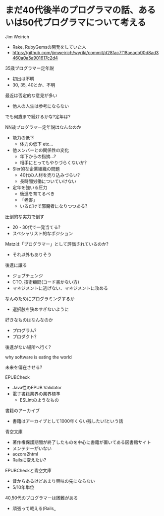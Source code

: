 # まだ40代後半のプログラマの話、あるいは50代プログラマについて考える

Jim Weirich
- Rake, RubyGemsの開発をしていた人
- https://github.com/jimweirich/wyriki/commit/d28fac7f18aeacb00d8ad3460a0a5a901617c2d4


35歳プログラマー定年説
- 初出は不明
- 30, 35, 40とか、不明

最近は否定的な意見が多い
* 他人の人生は参考にならない

でも何歳まで続けるかな?定年は?

NN歳プログラマー定年説はなんなのか
- 能力の低下
  - 体力の低下 etc...
- 他メンバーとの関係性の変化
  - 年下からの指摘...?
  - 相手にとってもやりづらくないか?
- SIer的な企業組織の問題
  - 40代の人材を売り込みづらい?
  - 長時間労働についていけない
- 定年を強いる圧力
  - 後進を育てるべき
  - 「老害」
  - いるだけで邪魔者になりつつある?

圧倒的な実力で倒す
- 20・30代で一発当てる?
- スペシャリスト的なポジション

Matzは「プログラマー」として評価されているのか?
- それ以外もありそう

後進に譲る
- ジョブチェンジ
- CTO, 技術顧問(コード書かない方)
- マネジメントに逃げない、マネジメントに攻める

なんのためにプログラミングするか
- 選択肢を狭めすぎないように

好きなものはなんなのか
- プログラム?
- プロダクト?

後進がない場所へ行く?

why software is eating the world

未来を偏在させる?

EPUBCheck
- Java性のEPUB Validator
- 電子書籍業界の業界標準
  - ESLintのようなもの

書籍のアーカイブ
- 書籍はアーカイブとして1000年くらい残したい!という話

青空文庫
- 著作権保護期間が終了したものを中心に書籍が置いてある図書館サイト
- メンテナーがいない
- aozora2html
- Railsに変えたい?

EPUBCheckと青空文庫
- 昔からあるけどあまり興味の先にならない
- 5/10年単位

40,50代のプログラマーは困難がある
- 頑張って戦える(Rails_
